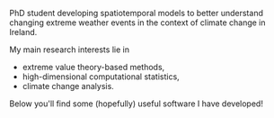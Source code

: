 PhD student developing spatiotemporal models to better understand changing extreme weather events in the context of climate change in Ireland.

My main research interests lie in 
- extreme value theory-based methods,
- high-dimensional computational statistics,
- climate change analysis. 

Below you'll find some (hopefully) useful software I have developed!


<!--
**dairer/dairer** is a ✨ _special_ ✨ repository because its `README.md` (this file) appears on your GitHub profile.

Here are some ideas to get you started:

- 🔭 I’m currently working on ...
- 🌱 I’m currently learning ...
- 👯 I’m looking to collaborate on ...
- 🤔 I’m looking for help with ...
- 💬 Ask me about ...
- 📫 How to reach me: ...
- 😄 Pronouns: ...
- ⚡ Fun fact: ...
-->
